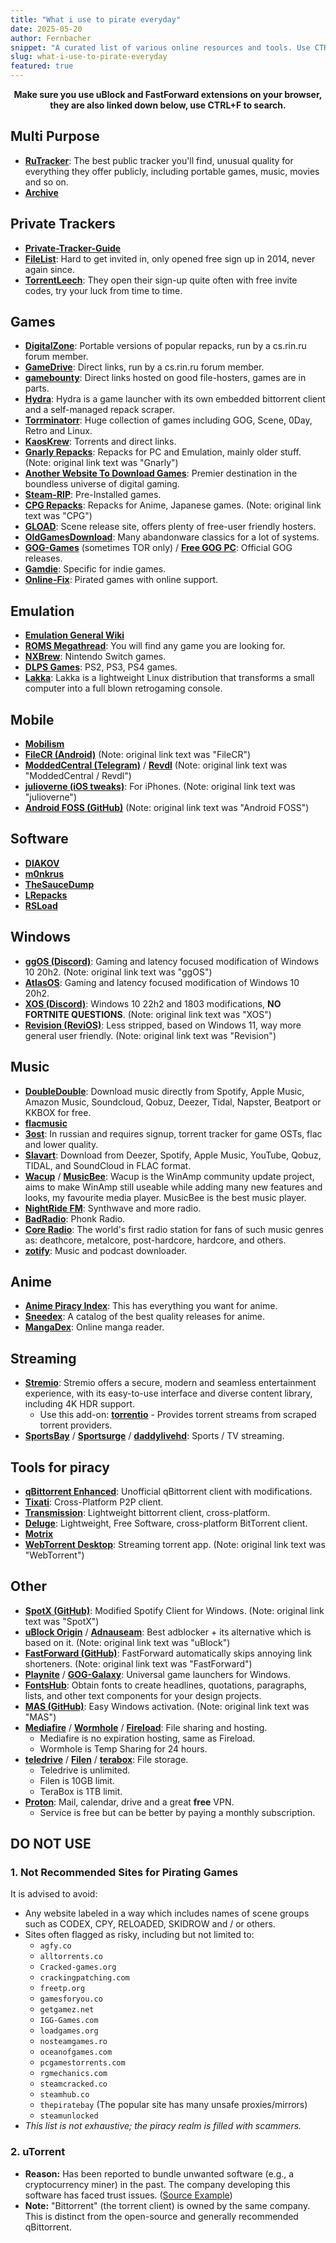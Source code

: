 ```yaml
---
title: "What i use to pirate everyday"
date: 2025-05-20
author: Fernbacher
snippet: "A curated list of various online resources and tools. Use CTRL+F to search."
slug: what-i-use-to-pirate-everyday
featured: true
---
```


<p style="text-align: center; font-weight: bold">Make sure you use uBlock and FastForward extensions on your browser, they are also linked down below, use CTRL+F to search.</p>

## Multi Purpose

* **[RuTracker](https://rutracker.org/forum/index.php)**: The best public tracker you'll find, unusual quality for everything they offer publicly, including portable games, music, movies and so on.
* **[Archive](https://archive.org)**

## Private Trackers

* **[Private-Tracker-Guide](https://rentry.co/private-trackers)**
* **[FileList](https://filelist.io/)**: Hard to get invited in, only opened free sign up in 2014, never again since.
* **[TorrentLeech](https://www.torrentleech.org/)**: They open their sign-up quite often with free invite codes, try your luck from time to time.

## Games

* **[DigitalZone](https://digitalzone.vercel.app/games)**: Portable versions of popular repacks, run by a cs.rin.ru forum member.
* **[GameDrive](https://gamedrive.org)**: Direct links, run by a cs.rin.ru forum member.
* **[gamebounty](https://gamebounty.world/)**: Direct links hosted on good file-hosters, games are in parts.
* **[Hydra](https://github.com/hydralauncher/hydra)**: Hydra is a game launcher with its own embedded bittorrent client and a self-managed repack scraper.
* **[Torrminatorr](https://torrminatorr.com/)**: Huge collection of games including GOG, Scene, 0Day, Retro and Linux.
* **[KaosKrew](https://kaoskrew.org/)**: Torrents and direct links.
* **[Gnarly Repacks](https://rentry.org/gnarly_repacks)**: Repacks for PC and Emulation, mainly older stuff. (Note: original link text was "Gnarly")
* **[Another Website To Download Games](https://awtdg.site)**: Premier destination in the boundless universe of digital gaming.
* **[Steam-RIP](https://steamrip.com/)**: Pre-Installed games.
* **[CPG Repacks](https://cpgrepacks.site/)**: Repacks for Anime, Japanese games. (Note: original link text was "CPG")
* **[GLOAD](https://gload.to/)**: Scene release site, offers plenty of free-user friendly hosters.
* **[OldGamesDownload](https://oldgamesdownload.com/)**: Many abandonware classics for a lot of systems.
* **[GOG-Games](https://www.gog-games.to)** (sometimes TOR only) / **[Free GOG PC](https://freegogpcgames.com)**: Official GOG releases.
* **[Gamdie](https://gamdie.com)**: Specific for indie games.
* **[Online-Fix](https://online-fix.me)**: Pirated games with online support.

## Emulation

* **[Emulation General Wiki](https://emulation.gametechwiki.com/index.php/Main_Page)**
* **[ROMS Megathread](https://r-roms.github.io/)**: You will find any game you are looking for.
* **[NXBrew](https://nxbrew.com)**: Nintendo Switch games.
* **[DLPS Games](https://dlpsgame.org/home/)**: PS2, PS3, PS4 games.
* **[Lakka](http://www.lakka.tv/)**: Lakka is a lightweight Linux distribution that transforms a small computer into a full blown retrogaming console.

## Mobile

* **[Mobilism](https://forum.mobilism.org/index.php)**
* **[FileCR (Android)](https://filecr.com/android/?id=368775758650)** (Note: original link text was "FileCR")
* **[ModdedCentral (Telegram)](https://t.me/ModdedCentral)** / **[Revdl](https://www.revdl.com)** (Note: original link text was "ModdedCentral / Revdl")
* **[julioverne (iOS tweaks)](https://julioverne.github.io)**: For iPhones. (Note: original link text was "julioverne")
* **[Android FOSS (GitHub)](https://github.com/offa/android-foss)** (Note: original link text was "Android FOSS")

## Software

* **[DIAKOV](https://diakov.net/)**
* **[m0nkrus](https://w14.monkrus.ws/)**
* **[TheSauceDump](https://rentry.co/TSD)**
* **[LRepacks](https://lrepacks.net)**
* **[RSLoad](https://rsload.net)**

## Windows

* **[ggOS (Discord)](https://discord.gg/ggos)**: Gaming and latency focused modification of Windows 10 20h2. (Note: original link text was "ggOS")
* **[AtlasOS](https://atlasos.net/)**: Gaming and latency focused modification of Windows 10 20h2.
* **[XOS (Discord)](https://discord.gg/XTYEjZNPgX)**: Windows 10 22h2 and 1803 modifications, **NO FORTNITE QUESTIONS**. (Note: original link text was "XOS")
* **[Revision (ReviOS)](https://revi.cc)**: Less stripped, based on Windows 11, way more general user friendly. (Note: original link text was "Revision")

## Music

* **[DoubleDouble](https://doubledouble.top)**: Download music directly from Spotify, Apple Music, Amazon Music, Soundcloud, Qobuz, Deezer, Tidal, Napster, Beatport or KKBOX for free.
* **[flacmusic](https://flacmusic.info)**
* **[3ost](https://3ost.ru)**: In russian and requires signup, torrent tracker for game OSTs, flac and lower quality.
* **[Slavart](https://slavart.gamesdrive.net)**: Download from Deezer, Spotify, Apple Music, YouTube, Qobuz, TIDAL, and SoundCloud in FLAC format.
* **[Wacup](https://getwacup.com/)** / **[MusicBee](https://getmusicbee.com)**: Wacup is the WinAmp community update project, aims to make WinAmp still useable while adding many new features and looks, my favourite media player. MusicBee is the best music player.
* **[NightRide FM](https://nightride.fm/stations?station=nightride)**: Synthwave and more radio.
* **[BadRadio](https://badradio.nz/)**: Phonk Radio.
* **[Core Radio](https://coreradio.ru/)**: The world's first radio station for fans of such music genres as: deathcore, metalcore, post-hardcore, hardcore, and others.
* **[zotify](https://zotify.xyz/zotify/zotify)**: Music and podcast downloader.

## Anime

* **[Anime Piracy Index](https://piracy.moe/)**: This has everything you want for anime.
* **[Sneedex](https://sneedex.moe)**: A catalog of the best quality releases for anime.
* **[MangaDex](https://mangadex.org)**: Online manga reader.

## Streaming

* **[Stremio](https://www.stremio.com/)**: Stremio offers a secure, modern and seamless entertainment experience, with its easy-to-use interface and diverse content library, including 4K HDR support.
    * Use this add-on: **[torrentio](https://torrentio.strem.fun/)** - Provides torrent streams from scraped torrent providers.
* **[SportsBay](https://www.sportsbay.run)** / **[Sportsurge](https://v2.sportsurge.net)** / **[daddylivehd](https://daddylivehd.sx/24-7-channels.php)**: Sports / TV streaming.

## Tools for piracy

* **[qBittorrent Enhanced](https://github.com/c0re100/qBittorrent-Enhanced-Edition)**: Unofficial qBittorrent client with modifications.
* **[Tixati](https://www.tixati.com/)**: Cross-Platform P2P client.
* **[Transmission](https://transmissionbt.com/)**: Lightweight bittorrent client, cross-platform.
* **[Deluge](https://deluge-torrent.org/)**: Lightweight, Free Software, cross-platform BitTorrent client.
* **[Motrix](https://motrix.app/)**
* **[WebTorrent Desktop](https://webtorrent.io/desktop/)**: Streaming torrent app. (Note: original link text was "WebTorrent")

## Other

* **[SpotX (GitHub)](https://github.com/amd64fox/SpotX)**: Modified Spotify Client for Windows. (Note: original link text was "SpotX")
* **[uBlock Origin](https://github.com/gorhill/uBlock#installation)** / **[Adnauseam](https://adnauseam.io/)**: Best adblocker + its alternative which is based on it. (Note: original link text was "uBlock")
* **[FastForward (GitHub)](https://github.com/FastForwardTeam/FastForward)**: FastForward automatically skips annoying link shorteners. (Note: original link text was "FastForward")
* **[Playnite](https://playnite.link)** / **[GOG-Galaxy](https://www.gog.com/galaxy)**: Universal game launchers for Windows.
* **[FontsHub](https://fontshub.pro)**: Obtain fonts to create headlines, quotations, paragraphs, lists, and other text components for your design projects.
* **[MAS (GitHub)](https://github.com/massgravel/Microsoft-Activation-Scripts)**: Easy Windows activation. (Note: original link text was "MAS")
* **[Mediafire](https://www.mediafire.com)** / **[Wormhole](https://wormhole.app)** / **[Fireload](https://www.fireload.com)**: File sharing and hosting.
    * Mediafire is no expiration hosting, same as Fireload.
    * Wormhole is Temp Sharing for 24 hours.
* **[teledrive](https://teledriveapp.com)** / **[Filen](https://filen.io)** / **[terabox](https://www.terabox.com)**: File storage.
    * Teledrive is unlimited.
    * Filen is 10GB limit.
    * TeraBox is 1TB limit.
* **[Proton](https://proton.me)**: Mail, calendar, drive and a great **free** VPN.
    * Service is free but can be better by paying a monthly subscription.

## DO NOT USE

### 1. Not Recommended Sites for Pirating Games
It is advised to avoid:
* Any website labeled in a way which includes names of scene groups such as CODEX, CPY, RELOADED, SKIDROW and / or others.
* Sites often flagged as risky, including but not limited to:
    * `agfy.co`
    * `alltorrents.co`
    * `Cracked-games.org`
    * `crackingpatching.com`
    * `freetp.org`
    * `gamesforyou.co`
    * `getgamez.net`
    * `IGG-Games.com`
    * `loadgames.org`
    * `nosteamgames.ro`
    * `oceanofgames.com`
    * `pcgamestorrents.com`
    * `rgmechanics.com`
    * `steamcracked.co`
    * `steamhub.co`
    * `thepiratebay` (The popular site has many unsafe proxies/mirrors)
    * `steamunlocked`
* *This list is not exhaustive; the piracy realm is filled with scammers.*

### 2. uTorrent
* **Reason:** Has been reported to bundle unwanted software (e.g., a cryptocurrency miner) in the past. The company developing this software has faced trust issues. ([Source Example](https://www.trustedreviews.com/news/utorrent-silently-installing-bundled-bitcoin-mining-software-2931825))
* **Note:** "Bittorrent" (the torrent client) is owned by the same company. This is distinct from the open-source and generally recommended qBittorrent.

